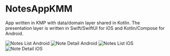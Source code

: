 # NotesAppKMM
App written in KMP with data/domain layer shared in Kotlin. The presentation layer is written in Swift/SwiftUI for iOS and Kotlin/Compose for Android.

![Notes List Android](https://raw.github.com/Tibolte/NotesAppKMM/main/raw/android_1.png)
![Note Detail Android](https://raw.github.com/Tibolte/NotesAppKMM/main/raw/android_2.png)
![Notes List iOS](https://raw.github.com/Tibolte/NotesAppKMM/main/raw/ios_1.png)
![Note Detail iOS](https://raw.github.com/Tibolte/NotesAppKMM/main/raw/ios_2.png)

